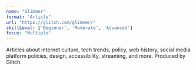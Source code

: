 ```yaml
---
name: "Glimmer"
format: "Article"
url: "https://glitch.com/glimmer/"
skillLevel: ['Beginner', 'Moderate', 'Advanced']
focus: "Multiple"
---
```



Articles about internet culture, tech trends, policy, web history, social media platform policies, design, accessibility, streaming, and more. Produced by Glitch.
